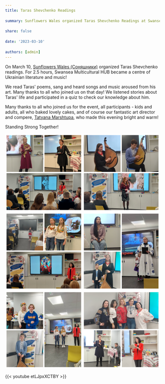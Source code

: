 ```yaml
---
title: Taras Shevchenko Readings

summary: Sunflowers Wales organized Taras Shevchenko Readings at Swansea Multicultural HUB

share: false

date: '2023-03-10' 

authors: [admin]
---
```


On March 10, <a href="https://www.facebook.com/groups/601579067497655" target="_blank">Sunflowers Wales (Соняшники)</a> organized Taras Shevchenko readings. For 2.5 hours, Swansea Multicultural HUB became a centre of Ukrainian literature and music! 

We read Taras' poems, sang and heard songs and music aroused from his art. Many thanks to all who joined us on that day! We listened stories about Taras' life and participated in a quiz to check our knowledge about him. 

Many thanks to all who joined us for the event, all participants - kids and adults, all who baked lovely cakes, and of course our fantastic art director and compere, <a href="https://www.facebook.com/tmarshtupa" target="_blank">Tatyana Marshtupa</a>, who made this evening bright and warm!

Standing Strong Together!

<div style="margin-top: 0; text-align: center;"><img src="shev-1.jpg" alt="shev" width="50%" style="display: inline; margin-top: 0;"/><img src="shev-2.jpg" alt="shev" width="50%" style="display: inline; margin-top: 0;"/></div>

<div style="margin-top: 0; text-align: center;"><img src="shev-3.jpg" alt="shev" width="50%" style="display: inline; margin-top: 0;"/><img src="shev-4.jpg" alt="shev" width="50%" style="display: inline; margin-top: 0;"/></div>

<div style="margin-top: 0; text-align: center;"><img src="shev-5.jpg" alt="shev" width="50%" style="display: inline; margin-top: 0;"/><img src="shev-6.jpg" alt="shev" width="50%" style="display: inline; margin-top: 0;"/></div>

{{< youtube etLJpxXCTBY >}}
